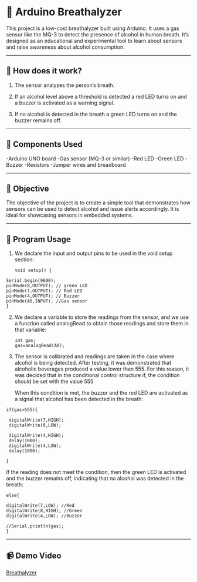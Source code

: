 # 🥃 Arduino Breathalyzer

This project is a low-cost breathalyzer built using Arduino. It uses a gas sensor like the MQ-3 to detect the presence of alcohol in human breath. It’s designed as an educational and experimental tool to learn about sensors and raise awareness about alcohol consumption.

---

## 🔧 How does it work?

1. The sensor analyzes the person’s breath.

2. If an alcohol level above a threshold is detected a red LED turns on and a buzzer is activated as a warning signal.

3. If no alcohol is detected in the breath a green LED turns on and the buzzer remains off.

---

## 🧰 Components Used

-Arduino UNO board
-Gas sensor (MQ-3 or similar)
-Red LED
-Green LED
-Buzzer
-Resistors
-Jumper wires and breadboard

---

## 🎯 Objective

The objective of the project is to create a simple tool that demonstrates how sensors can be used to detect alcohol and issue alerts accordingly. It is ideal for showcasing sensors in embedded systems.

---

##  🧐 Program Usage

1. We declare the input and output pins to be used in the void setup section: 
   ```
   void setup() {
  ```
  Serial.begin(9600);
  pinMode(8,OUTPUT); // green LED 
  pinMode(7,OUTPUT); // Red LED
  pinMode(4,OUTPUT); // Buzzer
  pinMode(A0,INPUT); //Gas sensor 
}
 ```
2. We declare a variable to store the readings from the sensor, and we use a function called analogRead to obtain those readings and store them in that variable:
   
   ```
   int gas;
   gas=analogRead(A0);
   
   ```
3. The sensor is calibrated and readings are taken in the case where alcohol is being detected. After testing, it was demonstrated that alcoholic beverages produced a value lower than 555. For this reason, it was decided that in the conditional control structure if, the condition should be set with the value 555

   When this condition is met, the buzzer and the red LED are activated as a signal that alcohol has been detected in the breath:
   
 ```
 if(gas>555){

  digitalWrite(7,HIGH);
  digitalWrite(8,LOW);

  digitalWrite(4,HIGH);
  delay(1000);
  digitalWrite(4,LOW);
  delay(1000);

 }
   ```
If the reading does not meet the condition, then the green LED is activated and the buzzer remains off, indicating that no alcohol was detected in the breath:

  ```
 else{

  digitalWrite(7,LOW); //Red
  digitalWrite(8,HIGH); //Green
  digitalWrite(4,LOW); //Buzzer

  //Serial.println(gas);
 }
   ```
   
  ---
  ##  📹 Demo Video
  [Breathalyzer](https://www.youtube.com/watch?v=YBYfqKSBUm4)

   

